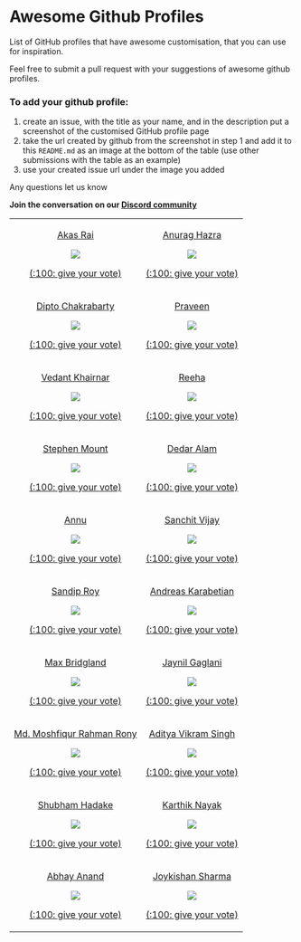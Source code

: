 # Awesome Github Profiles

List of GitHub profiles that have awesome customisation, that you can use for inspiration.

Feel free to submit a pull request with your suggestions of awesome github profiles.

### To add your github profile:

1. create an issue, with the title as your name, and in the description put a screenshot of the customised GitHub profile page
2. take the url created by github from the screenshot in step 1 and add it to this `README.md` as an image at the bottom of the table (use other submissions with the table as an example)
3. use your created issue url under the image you added

Any questions let us know

**Join the conversation on our [Discord community](https://discord.com/invite/jZQs6Wu)**

<table width="100%">
  <tr>
    <td align="center">
      <p><a href="https://github.com/akasrai">Akas Rai</a></p>
      <img src="https://user-images.githubusercontent.com/624760/88123456-d40df580-cbc2-11ea-9add-a7fc8675b243.png" />
      <p><a href="https://github.com/EddieJaoudeCommunity/awesome-github-profiles/issues/12">(:100: give your vote)</a></p>
    </td>
    <td align="center">
      <p><a href="https://github.com/anuraghazra">Anurag Hazra</a></p>
      <img src="https://user-images.githubusercontent.com/624760/88123729-6adab200-cbc3-11ea-8d73-a190de560b3a.png" />
      <p><a href="https://github.com/EddieJaoudeCommunity/awesome-github-profiles/issues/13">(:100: give your vote)</a></p>
    </td>
  </tr>
  <tr>
    <td align="center">
      <p><a href="https://github.com/diptochakrabarty">Dipto Chakrabarty</a></p>
      <img src="https://user-images.githubusercontent.com/624760/88163171-2d4d4780-cc0a-11ea-91fe-6fc7c37fc8d6.png" />
      <p><a href="https://github.com/EddieJaoudeCommunity/awesome-github-profiles/issues/14">(:100: give your vote)</a></p>
    </td>
    <td align="center">
      <p><a href="https://github.com/praveenscience">Praveen</a></p>
      <img src="https://user-images.githubusercontent.com/624760/88163309-62599a00-cc0a-11ea-8f70-8a9fd17b8eed.png" />
      <p><a href="https://github.com/EddieJaoudeCommunity/awesome-github-profiles/issues/15">(:100: give your vote)</a></p>
    </td>
  </tr>
  <tr>
    <td align="center">
      <p><a href="https://github.com/VedantKhairnar">Vedant Khairnar</a></p>
      <img src="https://user-images.githubusercontent.com/624760/88165360-7b177f00-cc0d-11ea-804a-776639dcca29.png" />
      <p><a href="https://github.com/EddieJaoudeCommunity/awesome-github-profiles/issues/18">(:100: give your vote)</a></p>
    </td>
    <td align="center">
      <p><a href="https://github.com/syedareehaquasar">Reeha</a></p>
      <img src="https://user-images.githubusercontent.com/624760/88165225-473c5980-cc0d-11ea-936d-3c3daa24a536.png" />
      <p><a href="https://github.com/EddieJaoudeCommunity/awesome-github-profiles/issues/17">(:100: give your vote)</a></p>
    </td>
  </tr>
  <tr>
    <td align="center">
      <p><a href="https://github.com/stemount">Stephen Mount</a></p>
      <img src="https://user-images.githubusercontent.com/624760/88265731-e91f7d00-ccc5-11ea-99c5-c68434be9d26.png" />
      <p><a href="https://github.com/EddieJaoudeCommunity/awesome-github-profiles/issues/20">(:100: give your vote)</a></p>
    </td>
    <td align="center">
      <p><a href="https://github.com/devded">Dedar Alam</a></p>
      <img src="https://user-images.githubusercontent.com/624760/88265854-1f5cfc80-ccc6-11ea-8951-1acfd99eb8d2.png" />
      <p><a href="https://github.com/EddieJaoudeCommunity/awesome-github-profiles/issues/21">(:100: give your vote)</a></p>
    </td>
  </tr>
  <tr>
    <td align="center">
      <p><a href="https://github.com/annu12340">Annu</a></p>
      <img src="https://user-images.githubusercontent.com/624760/88266719-92b33e00-ccc7-11ea-9b40-d77fa96dcd4f.png" />
      <p><a href="https://github.com/EddieJaoudeCommunity/awesome-github-profiles/issues/22">(:100: give your vote)</a></p>
    </td>
    <td align="center">
      <p><a href="https://github.com/sanchitvj">Sanchit Vijay</a></p>
      <img src="https://user-images.githubusercontent.com/624760/88266811-c1311900-ccc7-11ea-8863-efa1664b45fd.png" />
      <p><a href="https://github.com/EddieJaoudeCommunity/awesome-github-profiles/issues/22">(:100: give your vote)</a></p>
    </td>
  <tr>
    <td align="center">
      <p><a href="https://github.com/sandip15">Sandip Roy</a></p>
      <img src="https://user-images.githubusercontent.com/23638291/88459015-c94dac00-ceb3-11ea-82df-691a23987640.png" />
      <p><a href="https://github.com/EddieJaoudeCommunity/awesome-github-profiles/issues/28">(:100: give your vote)</a></p>
    </td>
    <td align="center">
      <p><a href="https://github.com/adreaskar">Andreas Karabetian</a></p>
      <img src="https://user-images.githubusercontent.com/63111742/88703846-eed9f000-d115-11ea-9569-587de740a27a.jpg" />
      <p><a href="https://github.com/EddieJaoudeCommunity/awesome-github-profiles/issues/39">(:100: give your vote)</a></p>
    </td>
  </tr>
  <tr>
    <td align="center">
      <p><a href="https://github.com/M4cs">Max Bridgland</a></p>
      <img src="https://i.imgur.com/8H4iUWT.png" />
      <p><a href="https://github.com/EddieJaoudeCommunity/awesome-github-profiles/issues/24">(:100: give your vote)</a></p>
    </td>
    <td align="center">
      <p><a href="https://github.com/Jaynil1611">Jaynil Gaglani</a></p>
      <img src="https://user-images.githubusercontent.com/48921037/88678363-00b69580-d10c-11ea-902b-58e25c2c799c.PNG" />
      <p><a href="https://github.com/EddieJaoudeCommunity/awesome-github-profiles/issues/36">(:100: give your vote)</a></p>
    </td>
  </tr>
  <tr>
    <td align="center">
      <p><a href="https://github.com/moshfiqrony">Md. Moshfiqur Rahman Rony</a></p>
      <img src="https://user-images.githubusercontent.com/26689488/88507621-a085fd80-cffe-11ea-8918-e0dab7a7f3b2.png" />
      <p><a href="https://github.com/EddieJaoudeCommunity/awesome-github-profiles/issues/30">(:100: give your vote)</a></p>
    </td>
    <td align="center">
      <p><a href="https://github.com/AVS1508">Aditya Vikram Singh</a></p>
      <img src="https://user-images.githubusercontent.com/20084950/90978133-08315900-e569-11ea-9299-9f43bc5f1912.png" />
      <p><a href="https://github.com/EddieJaoudeCommunity/awesome-github-profiles/issues/41">(:100: give your vote)</a></p>
    </td>
  </tr>
  <tr>
    <td align="center">
      <p><a href="https://github.com/Shubham714">Shubham Hadake</a></p>
      <img src="https://user-images.githubusercontent.com/40699892/89451190-6db7d400-d779-11ea-8302-fd5d4f9bc8f8.png" />
      <p><a href="https://github.com/EddieJaoudeCommunity/awesome-github-profiles/issues/50">(:100: give your vote)</a></p>
    </td>
    <td align="center">
      <p><a href="https://github.com/KarthikNayak024">Karthik Nayak</a></p>
      <img src="https://user-images.githubusercontent.com/39642646/90327189-aa23d500-dfae-11ea-8147-53bbddc3d1c3.png" />
      <p><a href="https://github.com/EddieJaoudeCommunity/awesome-github-profiles/issues/56">(:100: give your vote)</a></p>
    </td>
  </tr>
  <tr>
    <td align="center">
      <p><a href="https://github.com/Abhay2611">Abhay Anand</a></p>
      <img src="https://user-images.githubusercontent.com/48680107/90428369-801eff80-e0e1-11ea-98b1-742aa741b7cc.png" />
      <p><a href="https://github.com/EddieJaoudeCommunity/awesome-github-profiles/issues/59">(:100: give your vote)</a></p>
    </td>
    <td align="center">
      <p><a href="https://github.com/JoykishanSharma">Joykishan Sharma</a></p>
      <img src="https://user-images.githubusercontent.com/47889468/90676332-78925e80-e279-11ea-9f7d-bbc2c44289b0.png" />
      <p><a href="https://github.com/EddieJaoudeCommunity/awesome-github-profiles/issues/62">(:100: give your vote)</a></p>
    </td>
  </tr>
</table>
